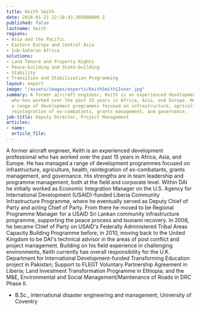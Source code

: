 ```yaml
---
title: Keith Smith
date: 2016-01-21 22:18:43.395000000 Z
published: false
lastname: Smith
regions:
- Asia and the Pacific
- Eastern Europe and Central Asia
- Sub-Saharan Africa
solutions:
- Land Tenure and Property Rights
- Peace-building and State-building
- Stability
- Transition and Stabilization Programming
layout: expert
image: "/assets/images/experts/KeithSmith1Inner.jpg"
summary: A former aircraft engineer, Keith is an experienced development professional
  who has worked over the past 15 years in Africa, Asia, and Europe. He has managed
  a range of development programmes focused on infrastructure, agriculture, health,
  reintegration of ex-combatants, grants management, and governance.
job-title: Deputy Director, Project Management
articles:
- name: 
  article_file: 
---
```


A former aircraft engineer, Keith is an experienced development professional who has worked over the past 15 years in Africa, Asia, and Europe. He has managed a range of development programmes focused on infrastructure, agriculture, health, reintegration of ex-combatants, grants management, and governance. His strengths are in team leadership and programme management, both at the field and corporate level. Within DAI he initially worked as Economic Integration Manager on the U.S. Agency for International Development (USAID)-funded Liberia Community Infrastructure Programme, where he eventually served as Deputy Chief of Party and acting Chief of Party. From there he moved to be Regional Programme Manager for a USAID Sri Lankan community infrastructure programme, supporting the peace process and tsunami recovery. In 2008, he became Chief of Party on USAID's Federally Administered Tribal Areas Capacity Building Programme before, in 2010, moving back to the United Kingdom to be DAI's technical advisor in the areas of post conflict and project management. Building on his field experience in challenging environments, Keith currently has overall responsibility for the U.K. Department for International Development-funded Transforming Education project in Pakistan; Support to FLEGT Voluntary Partnership Agreement in Liberia; Land Investment Transformation Programme in Ethiopia; and the M&E, Environmental and Social Management/Maintenance of Roads in DRC Phase II.

* B.Sc., international disaster engineering and management, University of Coventry
